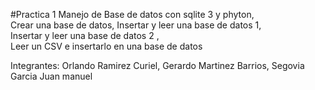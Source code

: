 #Practica 1 Manejo de Base de datos con sqlite 3 y phyton,     
Crear una base de datos,  Insertar y leer una base de datos 1,   
Insertar y leer una base de datos 2 ,         
Leer un CSV e insertarlo en una base de datos

Integrantes: Orlando Ramirez Curiel,
Gerardo Martinez Barrios,
Segovia Garcia Juan manuel
